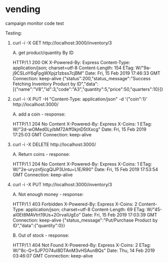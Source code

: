 # vending
campaign monitor code test

Testing:

1. curl -i -X GET  http://localhost:3000/inventory/3

    A. get product/quantity By ID

    HTTP/1.1 200 OK
    X-Powered-By: Express
    Content-Type: application/json; charset=utf-8
    Content-Length: 154
    ETag: W/"9a-j9CSLoY6qFpgWXpjz1zbss7cjBM"
    Date: Fri, 15 Feb 2019 17:46:33 GMT
    Connection: keep-alive
    {"status":200,"status_message":"Success Fetching Inventory Product by ID","data":[{"name":"V8","id":3,"code":"A3","quantity":5,"price":50,"quarters":10}]}


2. curl -i -X PUT -H "Content-Type: application/json" -d '{"coin":1}' http://localhost:3000/

    A. add a coin - response: 

    HTTP/1.1 204 No Content
    X-Powered-By: Express
    X-Coins: 1
    ETag: W/"2d-wOMed0Ly/bM72Aff0kjnD5tXxcg"
    Date: Fri, 15 Feb 2019 17:25:03 GMT
    Connection: keep-alive

3. curl -i -X DELETE  http://localhost:3000/

    A. Return coins - response:

    HTTP/1.1 204 No Content
    X-Powered-By: Express
    X-Coins: 1
    ETag: W/"2e-uryznfjicgQIJP3Untu+L1E/R90"
    Date: Fri, 15 Feb 2019 17:53:54 GMT
    Connection: keep-alive


4. curl -i -X PUT  http://localhost:3000/inventory/3

    A. Not enough money - response:

    HTTP/1.1 403 Forbidden
    X-Powered-By: Express
    X-Coins: 2
    Content-Type: application/json; charset=utf-8
    Content-Length: 69
    ETag: W/"45-aI0Et8MAVtrt19Us+2OrvaIUgEo"
    Date: Fri, 15 Feb 2019 17:03:39 GMT
    Connection: keep-alive
    {"status_message":"Put/Purchase Product by ID","data":{"quantity":0}}


    B. Out of stock - response:

    HTTP/1.1 404 Not Found
    X-Powered-By: Express
    X-Coins: 2
    ETag: W/"8c-Q+SJP7O74uI8DTAnM3vHSAunBQs"
    Date: Thu, 14 Feb 2019 03:46:07 GMT
    Connection: keep-alive

